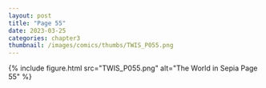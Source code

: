 ```yaml
---
layout: post
title: "Page 55"
date: 2023-03-25
categories: chapter3
thumbnail: /images/comics/thumbs/TWIS_P055.png
---
```


{% include figure.html src="TWIS_P055.png" alt="The World in Sepia Page 55" %}